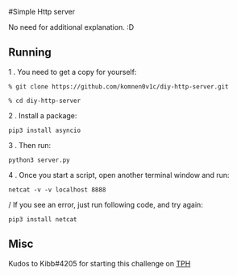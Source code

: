#Simple Http server

No need for additional explanation. :D

## Running
1 . You need to get a copy for yourself:

```commandline
% git clone https://github.com/komnen0v1c/diy-http-server.git

% cd diy-http-server
```

2 . Install a package:

``` commandline
pip3 install asyncio
```

3 . Then run:
```commandline
python3 server.py
```

4 . Once you start a script, open another terminal window and run:

```commandline
netcat -v -v localhost 8888
```

/ If you see an error, just run following code, and try again:

```commandline
pip3 install netcat
```

## Misc
Kudos to Kibb#4205 for starting this challenge on [TPH](https://theprogrammershangout.com/resources/projects/http-project-guide/intro.md)
